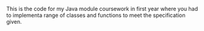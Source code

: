 This is the code for my Java module coursework in first year where you had to implementa range of classes and functions to meet the specification given.
